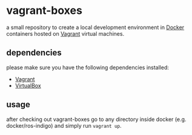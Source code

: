 vagrant-boxes
======
a small repository to create a local development environment in [Docker](https://www.docker.com/) containers hosted on [Vagrant](https://www.vagrantup.com/) virtual machines.

## dependencies
please make sure you have the following dependencies installed:

- [Vagrant](https://www.vagrantup.com/downloads.html)
- [VirtualBox](https://www.virtualbox.org/wiki/Downloads)

## usage
after checking out vagrant-boxes go to any directory inside docker (e.g. docker/ros-indigo) and simply run `vagrant up`.

